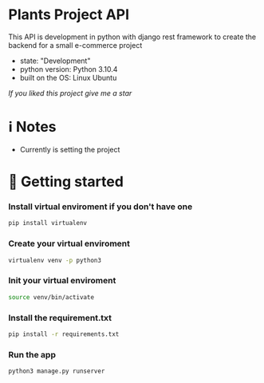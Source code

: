 # Plants Project API

This API is development in python with django rest framework to create the backend for a small e-commerce project

- state: "Development"
- python version: Python 3.10.4
- built on the OS: Linux Ubuntu

*If you liked this project give me a star*

# ℹ️ Notes 
- Currently is setting the project

# 🚀 Getting started

### Install virtual enviroment if you don't have one
``` bash
pip install virtualenv
```

### Create your virtual enviroment
``` bash
virtualenv venv -p python3
```
  
### Init your virtual enviroment
``` bash
source venv/bin/activate
``` 
### Install the requirement.txt
``` bash
pip install -r requirements.txt 
```

### Run the app
``` bash
python3 manage.py runserver
```
